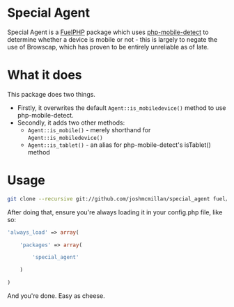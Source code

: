 # Special Agent

Special Agent is a [FuelPHP](http://fuelphp.com/) package which uses [php-mobile-detect](https://github.com/serbanghita/Mobile-Detect) to determine whether a device is mobile or not - this is largely to negate the use of Browscap, which has proven to be entirely unreliable as of late.

# What it does

This package does two things.

* Firstly, it overwrites the default `Agent::is_mobiledevice()` method to use php-mobile-detect.
* Secondly, it adds two other methods:
	* `Agent::is_mobile()` - merely shorthand for `Agent::is_mobiledevice()`
	* `Agent::is_tablet()` - an alias for php-mobile-detect's isTablet() method

# Usage

```sh
git clone --recursive git://github.com/joshmcmillan/special_agent fuel/packages/special_agent
```

After doing that, ensure you're always loading it in your config.php file, like so:

```php
'always_load' => array(

	'packages' => array(

		'special_agent'

	)

)
```

And you're done. Easy as cheese.